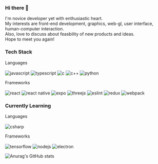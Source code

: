 ### Hi there 👋
I'm novice developer yet with enthusiastic heart. <br/>
My interests are front-end development, graphics, web-gl, user interface, human-computer interaction.<br/>
Also, love to discuss about feasbility of new products and ideas.<br/>
Hope to meet you again!<br/>

### Tech Stack

Languages<br/><br/>
![javascript](https://img.shields.io/badge/JavaScript-323330?style=for-the-badge&logo=javascript&logoColor=F7DF1E)
![typescript](https://img.shields.io/badge/TypeScript-007ACC?style=for-the-badge&logo=typescript&logoColor=white)
![c](https://img.shields.io/badge/C-00599C?style=for-the-badge&logo=c&logoColor=white)
![c++](https://img.shields.io/badge/C%2B%2B-00599C?style=for-the-badge&logo=c%2B%2B&logoColor=white)
![python](https://img.shields.io/badge/Python-FFD43B?style=for-the-badge&logo=python&logoColor=blue)

Frameworks<br/><br/>
![react](https://img.shields.io/badge/React-20232A?style=for-the-badge&logo=react&logoColor=61DAFB)
![react native](https://img.shields.io/badge/React_Native-20232A?style=for-the-badge&logo=react&logoColor=61DAFB)
![expo](https://img.shields.io/badge/Expo-1B1F23?style=for-the-badge&logo=expo&logoColor=white)
![threejs](https://img.shields.io/badge/ThreeJs-black?style=for-the-badge&logo=three.js&logoColor=white)
![eslint](https://img.shields.io/badge/eslint-3A33D1?style=for-the-badge&logo=eslint&logoColor=white)
![redux](https://img.shields.io/badge/Redux-593D88?style=for-the-badge&logo=redux&logoColor=white)
![webpack](https://img.shields.io/badge/Webpack-8DD6F9?style=for-the-badge&logo=Webpack&logoColor=whit)


### Currently Learning

Languages<br/><br/>
![csharp](https://img.shields.io/badge/C%23-239120?style=for-the-badge&logo=c-sharp&logoColor=white)

Frameworks<br/><br/>
![tensorflow](https://img.shields.io/badge/TensorFlow-FF6F00?style=for-the-badge&logo=tensorflow&logoColor=white)
![nodejs](https://img.shields.io/badge/Node.js-339933?style=for-the-badge&logo=nodedotjs&logoColor=white)
![electron](https://img.shields.io/badge/Electron-2B2E3A?style=for-the-badge&logo=electron&logoColor=9FEAF9)

![Anurag's GitHub stats](https://github-readme-stats.vercel.app/api?username=asiloveyou&show_icons=true&theme=radical)

<!--
**asiloveyou/asiloveyou** is a ✨ _special_ ✨ repository because its `README.md` (this file) appears on your GitHub profile.

Here are some ideas to get you started:

- 🔭 I’m currently working on ...
- 🌱 I’m currently learning ...
- 👯 I’m looking to collaborate on ...
- 🤔 I’m looking for help with ...
- 💬 Ask me about ...
- 📫 How to reach me: ...
- 😄 Pronouns: ...
- ⚡ Fun fact: ...
-->
